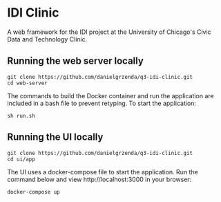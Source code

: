 # IDI Clinic

A web framework for the IDI project at the University of Chicago's Civic Data and Technology Clinic.


## Running the web server locally
```
git clone https://github.com/danielgrzenda/q3-idi-clinic.git
cd web-server
```
The commands to build the Docker container and run the application are included in a bash file to prevent retyping. To start the application:
```
sh run.sh
```

## Running the UI locally
```
git clone https://github.com/danielgrzenda/q3-idi-clinic.git
cd ui/app
```
The UI uses a docker-compose file to start the application. Run the command below and view http://localhost:3000 in your browser:
```
docker-compose up
```




